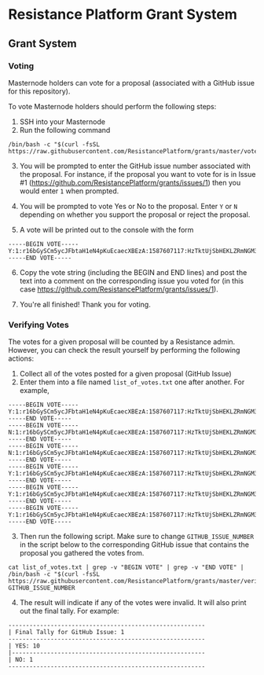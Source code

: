 # Resistance Platform Grant System

## Grant System

### Voting

Masternode holders can vote for a proposal (associated with a GitHub issue for this repository).

To vote Masternode holders should perform the following steps:

1. SSH into your Masternode
2. Run the following command

```
/bin/bash -c "$(curl -fsSL https://raw.githubusercontent.com/ResistancePlatform/grants/master/vote.sh)"
```

3. You will be prompted to enter the GitHub issue number associated with the proposal. For instance, if the proposal you want to vote for is in Issue #1 (https://github.com/ResistancePlatform/grants/issues/1) then you would enter `1` when prompted.

4. You will be prompted to vote Yes or No to the proposal. Enter `Y` or `N` depending on whether you support the proposal or reject the proposal.

5. A vote will be printed out to the console with the form

```
-----BEGIN VOTE-----
Y:1:r16bGySCm5ycJFbtaH1eN4pKuEcaecXBEzA:1587607117:HzTktUjSbHEKLZRmNGM3ghIa6lKh7zAB/W18Pl8bl07KU7NflNu0JdGiOOHsi7p4yzdwO7rRqECEVNiyyEZK/MQ=
-----END VOTE-----
```

6. Copy the vote string (including the BEGIN and END lines) and post the text into a comment on the corresponding issue you voted for (in this case https://github.com/ResistancePlatform/grants/issues/1).

7. You're all finished! Thank you for voting.



### Verifying Votes

The votes for a given proposal will be counted by a Resistance admin. However, you can check the result yourself by performing the following actions:

1. Collect all of the votes posted for a given proposal (GitHub Issue)
2. Enter them into a file named `list_of_votes.txt` one after another. For example,

```
-----BEGIN VOTE-----
Y:1:r16bGySCm5ycJFbtaH1eN4pKuEcaecXBEzA:1587607117:HzTktUjSbHEKLZRmNGM3ghIa6lKh7zAB/W18Pl8bl07KU7NflNu0JdGiOOHsi7p4yzdwO7rRqECEVNiyyEZK/MQ=
-----END VOTE-----
-----BEGIN VOTE-----
N:1:r16bGySCm5ycJFbtaH1eN4pKuEcaecXBEzA:1587607117:HzTktUjSbHEKLZRmNGM3ghIa6lKh7zAB/W18Pl8bl07KU7NflNu0JdGiOOHsi7p4yzdwO7rRqECEVNiyyEZK/MQ=
-----END VOTE-----
-----BEGIN VOTE-----
N:1:r16bGySCm5ycJFbtaH1eN4pKuEcaecXBEzA:1587607117:HzTktUjSbHEKLZRmNGM3ghIa6lKh7zAB/W18Pl8bl07KU7NflNu0JdGiOOHsi7p4yzdwO7rRqECEVNiyyEZK/MQ=
-----END VOTE-----
-----BEGIN VOTE-----
Y:1:r16bGySCm5ycJFbtaH1eN4pKuEcaecXBEzA:1587607117:HzTktUjSbHEKLZRmNGM3ghIa6lKh7zAB/W18Pl8bl07KU7NflNu0JdGiOOHsi7p4yzdwO7rRqECEVNiyyEZK/MQ=
-----END VOTE-----
-----BEGIN VOTE-----
Y:1:r16bGySCm5ycJFbtaH1eN4pKuEcaecXBEzA:1587607117:HzTktUjSbHEKLZRmNGM3ghIa6lKh7zAB/W18Pl8bl07KU7NflNu0JdGiOOHsi7p4yzdwO7rRqECEVNiyyEZK/MQ=
-----END VOTE-----
-----BEGIN VOTE-----
Y:1:r16bGySCm5ycJFbtaH1eN4pKuEcaecXBEzA:1587607117:HzTktUjSbHEKLZRmNGM3ghIa6lKh7zAB/W18Pl8bl07KU7NflNu0JdGiOOHsi7p4yzdwO7rRqECEVNiyyEZK/MQ=
-----END VOTE-----
```

3. Then run the following script. Make sure to change `GITHUB_ISSUE_NUMBER` in the script below to the corresponding GitHub issue that contains the proposal you gathered the votes from.

```
cat list_of_votes.txt | grep -v "BEGIN VOTE" | grep -v "END VOTE" | /bin/bash -c "$(curl -fsSL https://raw.githubusercontent.com/ResistancePlatform/grants/master/verify.sh)" GITHUB_ISSUE_NUMBER
```

4. The result will indicate if any of the votes were invalid. It will also print out the final tally. For example:

```
--------------------------------------------------------
| Final Tally for GitHub Issue: 1
--------------------------------------------------------
| YES: 10
|-------------------------------------------------------
| NO: 1
--------------------------------------------------------
```